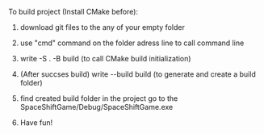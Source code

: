 To build project (Install CMake before): 

1) download git files to the any of your empty folder

2) use "cmd" command on the folder adress line to call command line

3) write -S . -B build (to call CMake build initialization)

4) (After succses build) write --build build (to generate and create a build  folder)

5) find created build folder in the project go to the SpaceShiftGame/Debug/SpaceShiftGame.exe

6) Have fun!
